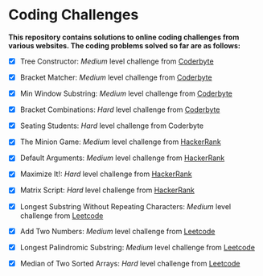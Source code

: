 # Coding Challenges

**This repository contains solutions to online coding challenges from various websites. The coding problems solved so far are as follows:**
- [x] Tree Constructor: *Medium* level challenge from [Coderbyte](https://coderbyte.com/information/Tree%20Constructor)
- [x] Bracket Matcher: *Medium* level challenge from [Coderbyte](https://coderbyte.com/information/Bracket%20Matcher)
- [x] Min Window Substring: *Medium* level challenge from [Coderbyte](https://coderbyte.com/information/Min%20Window%20Substring)
- [x] Bracket Combinations: *Hard* level challenge from [Coderbyte](https://coderbyte.com/information/Bracket%20Combinations)
- [x] Seating Students: *Hard* level challenge from Coderbyte
- [x] The Minion Game: *Medium* level challenge from [HackerRank](https://www.hackerrank.com/challenges/the-minion-game/problem?isFullScreen=true)
- [x] Default Arguments: *Medium* level challenge from [HackerRank](https://www.hackerrank.com/challenges/default-arguments/problem?isFullScreen=true)
- [x] Maximize It!: *Hard* level challenge from [HackerRank](https://www.hackerrank.com/challenges/maximize-it/problem?isFullScreen=true)
- [x] Matrix Script: *Hard* level challenge from [HackerRank](https://www.hackerrank.com/challenges/matrix-script/problem?isFullScreen=true)
- [x] Longest Substring Without Repeating Characters: *Medium* level challenge from [Leetcode](https://leetcode.com/problems/longest-substring-without-repeating-characters/)
- [x] Add Two Numbers: *Medium* level challenge from [Leetcode](https://leetcode.com/problems/longest-substring-without-repeating-characters/)
- [x] Longest Palindromic Substring: *Medium* level challenge from [Leetcode](https://leetcode.com/problems/longest-palindromic-substring/)
- [x] Median of Two Sorted Arrays: *Hard* level challenge from [Leetcode](https://leetcode.com/problems/median-of-two-sorted-arrays/)


